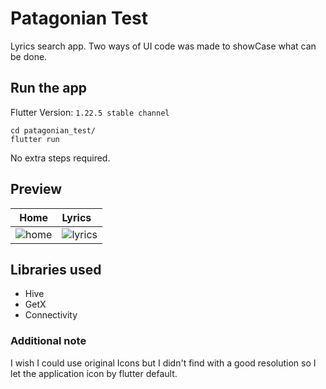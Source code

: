 # Patagonian Test

Lyrics search app.
Two ways of UI code was made to showCase what can be done.

## Run the app

Flutter Version: `1.22.5 stable channel`

    cd patagonian_test/
    flutter run 

No extra steps required.

## Preview

|Home  | Lyrics |
:------:|:------|
|![home](https://user-images.githubusercontent.com/44511181/104130464-a030b300-534f-11eb-9fec-eda62ab628f8.png)|![lyrics](https://user-images.githubusercontent.com/44511181/104130466-a1fa7680-534f-11eb-8c08-fb0463db9cd3.png)|

## Libraries used

- Hive
- GetX
- Connectivity

### Additional note

I wish I could use original Icons but I didn't find
with a good resolution so I let the application icon by flutter default.
